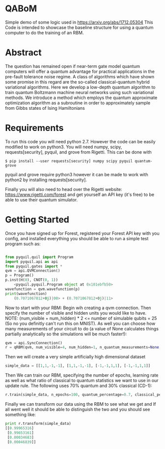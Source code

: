 # QABoM
Simple demo of some logic used in https://arxiv.org/abs/1712.05304 This Code is intended to showcase the baseline structure for using a quantum computer to do the training of an RBM. 

# Abstract
The question has remained open if near-term gate model quantum computers will offer a quantum
advantage for practical applications in the pre-fault tolerance noise regime. A class of algorithms
which have shown some promise in this regard are the so-called classical-quantum hybrid variational
algorithms. Here we develop a low-depth quantum algorithm to train quantum Boltzmann
machine neural networks using such variational methods. We introduce a method which employs
the quantum approximate optimization algorithm as a subroutine in order to approximately sample
from Gibbs states of Ising Hamiltonians

# Requirements
To run this code you will need python 2.7. However the code can be easily modified to work on python3. You will need numpy, scipy, requests[security], pyquil, and grove from Rigetti. This can be done with

  ```$ pip install --user requests[security] numpy scipy pyquil quantum-grove```
  
pyquil and grove require python3 however it can be made to work with python2 by installing requests[security].

Finally you will also need to head over the Rigetti website: https://www.rigetti.com/forest and get yourself an API key (it's free) to be able to use their quantum simulator.

# Getting Started

Once you have signed up for Forest, registered your Forest API key with you config, and installed everything you should be able to run a simple test program such as:

```python

from pyquil.quil import Program
import pyquil.api as api
from pyquil.gates import *
qvm = api.QVMConnection()
p = Program()
p.inst(H(0), CNOT(0, 1))
    <pyquil.pyquil.Program object at 0x101ebfb50>
wavefunction = qvm.wavefunction(p)
print(wavefunction)
    (0.7071067812+0j)|00> + (0.7071067812+0j)|11>
 ```
 
 Now to start with your RBM:
 Begin wih creating a qvm connection.
 Then specify the number of visible and hidden units you would like to have. NOTE: (num_visible + num_hidden) * 2 <= number of simulable qubits = 25 (So no you definitly can't run this on MNIST). As well you can choose how many measurements of your circuit to do (a value of None calculates things partially analytically so the simulations will be much faster!):
 
 ```python
qvm = api.SyncConnection()
r = qRBM(qvm, num_visible=4, num_hidden=1, n_quantum_measurements=None, verbose=True)
```

Then we will create a very simple artificially high dimensional dataset

```python
simple_data = [[1,1,-1,-1], [1,1,-1,-1], [-1,-1,1,1], [-1,-1,1,1]]
```

Then We can train our RBM, specifying the number of epochs, learning rate as well as what ratio of classical to quantum statistics we want to use in our update rule. The following uses 70% quantum and 30% classical (CD-1):
```python
r.train(simple_data, n_epochs=100, quantum_percentage=0.7, classical_percentage=0.3)
```
Finally we can transform our data using the RBM to see what we get and If all went well it should be able to distinguish the two and you should see something like:

```python
print r.transform(simple_data)
[[0.99965316]
 [0.99653161]
 [0.00034683]
 [0.00046839]]

```

